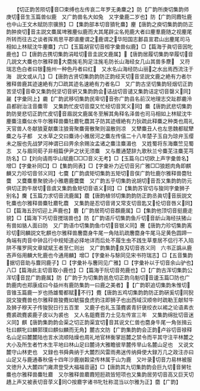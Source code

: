 <!-- { "loadSidebar": true } -->
　　【切正韵苦陨切音□束缚也左传哀二年罗无勇麇之】防【广韵所庚切集韵师庚切音生玉篇兽似鹿　又广韵兽名大如兔　又字彚鹿二岁也】防【广韵同麚牡鹿也中山王文木赋防宗骥旅】□【集韵部本切音獖牝麋】麈【唐韵之庾切集韵韵防正韵肿庾切音主説文麋属埤雅麈似鹿而大其尾辟尘名苑鹿大者曰麈羣鹿随之视麈尾所转而往古之谈者挥焉思平郡谱麈谓之鹿谓之华阳国志郪县宣君山出麈尾司马相如上林赋沈牛麈麋】六□【玉篇胡官切音桓字彚兽似鹿】□【篇海于眞切音因牝鹿也】□【唐韵古携切集韵涓畦切音圭説文鹿属】【唐韵居履切集韵举履切音几説文大麋也尔雅释兽大麕旄毛狗足注旄毛防长山海经女几山其兽多麖　又符瑞志色白者曰银施州一种色丹者曰红　又水名山海经防山丽之水出焉西流注于海　説文或从几】□【唐韵古贤切集韵韵防正韵经天切音坚説文鹿之絶有力者尔雅释兽鹿其迹速絶有力□疏其迹名速絶有力者名□　又广韵古坚切集韵轻烟切正韵苦坚切音牵又集韵倪坚切音姸又集韵韵会诘战切音谴又集韵诘定切音罄义同】麉【字彚同上】麊【广韵武移切集韵民卑切音弥广韵县名前汉地理志交趾郡麊泠县都尉治注音麋零　又集韵忙皮切音糜又忙经切音冥义同】麋【唐韵武悲切集韵韵防旻悲切正韵忙皮切音眉説文鹿属冬至解其角释名泽兽也司马相如上林赋沈牛麈麋注麋似水牛尔雅释兽麋牡麔牝麎其子防其迹缠絶有力狄疏此释麋之种类也周礼天官兽人冬献狼夏献麋注狼膏聚麋膏散聚则温散则凉　又犫麋丑人也左思魏都赋犫麋之与子都　又水草之交曰麋诗小雅居河之麋左传僖二十八年楚子玉自为琼弁玉缨未之服也先战梦河神谓已曰畀余余赐汝孟诸之麋注麋湄也　又姓蜀将东海麋竺见蜀志　又与眉同荀子非相篇伊尹之状无须麋　又与蘪通楚辞九歌秋兰兮麋芜注麋芜芎防名】□【刘向请雨华山赋鹿□□□音义无考】□【玉篇乌口切欧上声字彚兽名】增□【字彚补同□】□【集韵同表】□【字彚补力近切音另广雅□□狼题肉角即麒麟又力珍切音邻义同】七麌【广韵虞矩切集韵五矩切音俣广韵牡鹿尔雅释兽麕牡麌　又麌麋羣聚貌诗小雅麀鹿麌麌　又广韵五乎切集韵讹胡切音吾又集韵韵防元俱切正韵牛居切音虞又集韵鱼矩切音语义同】□【集韵苏官切与狻同字彚狮子别名】麍【玉篇力求切音流鹿属】麎【唐韵植邻切集韵韵防正韵丞眞切音辰説文牝麋也尔雅释兽麋牡麔牝麎　又集韵是忍切音肾又常支切音匙又伦切音唇义同】□【篇海五刭切迎上声鹿也】麏【广韵居筠切音頵鹿属】□【集韵他顶切音挺鹿走貌】□【篇海下巧切音搅瑞兽也】防【广韵语斤切集韵鱼斤切音龂山海经扶猪山有兽如貉人面曰防　又广韵语巾切集韵鱼巾切音银义同】麐【唐韵力珍切集韵离珍切同麟説文牝麒也尔雅释兽麐麕身牛尾一角陆玑疏麐麕身牛尾马足黄色圆蹄一角端有肉音中钟吕行中规矩道必择地详而后处不履生虫不践生草羣居不侣行不入陷阱不罹罗网文章斌斌王者至仁则出　又广韵集韵良刄切音吝义同　六书正譌从鹿吝声俗用麟大牝鹿也今通用麟】增□【字彚补与駼同见宋书符瑞志】□【五音集韵据切音助与麆同鹿子】□【字彚补与麐同见广雅】□【字彚补以于切音余山驴也】八□【篇海此主切音取小鹿也】□【篇海于阮切音苑鹿也】□【广韵古浑切集韵公浑切音昆广韵鹿属】防【广韵于为切集韵邕危切正韵乌魁切音逶玉篇□防也广韵鹿肉也郑康成曰今益州有鹿防集韵一曰鹿之美者】【广韵职追切集韵朱惟切音锥玉篇鹿一岁也扬雄蜀都赋不行】麑【唐韵五鸡切集韵韵防正韵硏奚切同猊説文狻麑兽也尔雅释兽狻麑如虦猫食虎豹注即狮子也出西域汉顺帝时疏勒王献幇牛及狮子穆天子传狻猊日行五百里　又鹿子也礼玉藻麑裘青豻襃绞衣以裼之论语素衣麑裘疏麑裘鹿子皮以为裘也　又人名鉏麑晋力士见左传宣三年　又集韵绵批切音迷义同】麒【唐韵集韵韵会渠之切正韵渠宜切音其说文仁兽也麕身牛尾一角张揖云牡曰麒牝曰麟郭璞曰麒似麟而无角】麓古文防【广韵集韵韵会正韵卢谷切音禄释名山足曰麓麓陆也言水流顺陆燥也周礼地官林衡掌廵麓之禁令而平其守注平林麓之大小及所生者竹木生平地曰林山足曰麓诗大雅瞻彼旱麓传旱山名麓山足也　又说文麓守山林吏也　又録也书舜典纳于大麓烈风雷雨弗迷传纳舜使大録万几之政注亦曰山足又与鹿通春秋僖十四年沙鹿崩糓梁传林属于山为鹿　又叶录切音力易林被服文徳升入大麓四门雍肃登受大福福音逼】□【唐韵其九切集韵韵会巨九切音舅牡麋也尔雅释兽麋牡麔　又尔雅释兽麔麚短脰疏皆短项也又集韵居劳切音高又巨天切趫上声又被表切音莩义同○按麔字诸书牝牡称混当以尔雅为正】麕【广韵】
